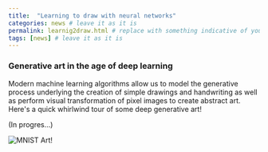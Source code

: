 ```yaml
---
title:  "Learning to draw with neural networks"
categories: news # leave it as it is
permalink: learnig2draw.html # replace with something indicative of your title
tags: [news] # leave it as it is
---
```


### Generative art in the age of deep learning

Modern machine learning algorithms allow us to model the generative process underlying the creation of simple drawings and handwriting as well as perform visual transformation of pixel images to create abstract art. Here's a quick whirlwind tour of some deep generative art!

(In progres...)

![MNIST Art!](https://blog.otoro.net/assets/20160401/jpeg/cppgan_0.jpeg)
